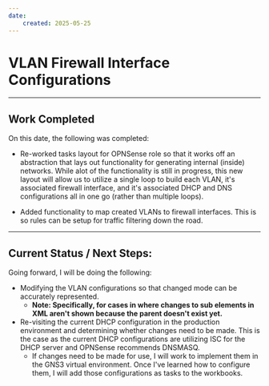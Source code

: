 ```yaml
---
date:
    created: 2025-05-25
---
```


# VLAN Firewall Interface Configurations

<!-- more -->

---

## Work Completed

On this date, the following was completed:

- Re-worked tasks layout for OPNSense role so that it works off an abstraction that lays out functionality for generating internal (inside) networks. While alot of the functionality is still in progress, this new layout will allow us to utilize a single loop to build each VLAN, it's associated firewall interface, and it's associated DHCP and DNS configurations all in one go (rather than multiple loops).

- Added functionality to map created VLANs to firewall interfaces. This is so rules can be setup for traffic filtering down the road.

---

## Current Status / Next Steps:

Going forward, I will be doing the following:

- Modifying the VLAN configurations so that changed mode can be accurately represented. 
    - **Note: Specifically, for cases in where changes to sub elements in XML aren't shown because the parent doesn't exist yet.**
- Re-visiting the current DHCP configuration in the production environment and determining whether changes need to be made. This is the case as the current DHCP configurations are utilizing ISC for the DHCP server and OPNSense recommends DNSMASQ.
    - If changes need to be made for use, I will work to implement them in the GNS3 virtual environment. Once I've learned how to configure them, I will add those configurations as tasks to the workbooks.